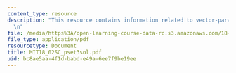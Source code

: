 ```yaml
---
content_type: resource
description: "This resource contains information related to vector-parametric equation.\r\
  \n"
file: /media/https%3A/open-learning-course-data-rc.s3.amazonaws.com/18-02sc-multivariable-calculus-fall-2010/bc8ae5aa4f1dbabde49a6ee7f9be19ee_MIT18_02SC_pset3sol.pdf
file_type: application/pdf
resourcetype: Document
title: MIT18_02SC_pset3sol.pdf
uid: bc8ae5aa-4f1d-babd-e49a-6ee7f9be19ee
---
```

